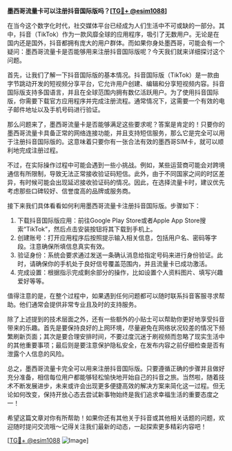 **墨西哥流量卡可以注册抖音国际版吗？[[TG💪+ @esim1088](https://t.me/s/esim1088)]**

在当今这个数字化时代，社交媒体平台已经成为人们生活中不可或缺的一部分。其中，抖音（TikTok）作为一款风靡全球的应用程序，吸引了无数用户。无论是在国内还是国外，抖音都拥有庞大的用户群体。而如果你身处墨西哥，可能会有一个疑问：墨西哥流量卡是否能够用来注册抖音国际版呢？今天我们就来详细探讨这个问题。

首先，让我们了解一下抖音国际版的基本情况。抖音国际版（TikTok）是一款由字节跳动开发的短视频分享平台，它允许用户创建、编辑和分享短视频内容。抖音国际版支持多国语言，并且在全球范围内拥有数亿活跃用户。为了使用抖音国际版，你需要下载官方应用程序并完成注册流程。通常情况下，这需要一个有效的电子邮件地址以及手机号码进行验证。

那么问题来了，墨西哥流量卡是否能够满足这些要求呢？答案是肯定的！只要你的墨西哥流量卡具备正常的网络连接功能，并且支持短信服务，那么它是完全可以用于注册抖音国际版的。这意味着只要你有一张合法有效的墨西哥SIM卡，就可以顺利地完成注册过程。

不过，在实际操作过程中可能会遇到一些小挑战。例如，某些运营商可能会对跨境通信有所限制，导致无法正常接收验证码短信。此外，由于不同国家之间的时区差异，有时候可能会出现延迟接收验证码的情况。因此，在选择流量卡时，建议优先考虑那些口碑较好、信誉度高的品牌或服务商。

接下来我们具体看看如何利用墨西哥流量卡注册抖音国际版。步骤如下：

1. 下载抖音国际版应用：前往Google Play Store或者Apple App Store搜索“TikTok”，然后点击安装按钮将其下载到手机上。
2. 创建账号：打开应用程序后按照提示输入相关信息，包括用户名、密码等字段。注意确保所填信息真实有效。
3. 验证身份：系统会要求通过发送一条确认消息给指定号码来进行身份验证。此时，请确保你的手机处于良好信号覆盖范围内，并且流量卡已成功激活。
4. 完成设置：根据指示完成剩余部分的操作，比如设置个人资料图片、填写兴趣爱好等等。

值得注意的是，在整个过程中，如果遇到任何问题都可以随时联系抖音客服寻求帮助。他们通常会提供非常专业且及时的支持服务。

除了上述提到的技术层面之外，还有一些额外的小贴士可以帮助你更好地享受抖音带来的乐趣。首先是要保持良好的上网环境，尽量避免在网络状况较差的情况下频繁刷新页面；其次是要合理安排时间，不要过度沉迷于刷视频而忽略了现实生活中的其他重要事项；最后则是要注意保护隐私安全，在发布内容之前仔细检查是否有泄露个人信息的风险。

总之，墨西哥流量卡完全可以用来注册抖音国际版。只要遵循正确的步骤并且做好充分准备，相信每位用户都能够轻松愉快地开始自己的抖音之旅。当然啦，随着技术不断发展进步，未来或许会出现更多便捷高效的解决方案来简化这一过程。但无论如何改变，保持开放心态去尝试新事物始终是我们追求幸福生活的重要态度之一！

希望这篇文章对你有所帮助！如果你还有其他关于抖音或其他相关话题的问题，欢迎随时提问交流哦～记得关注我们最新的动态，一起探索更多精彩内容吧！

[[TG💪+ @esim1088](https://t.me/s/esim1088) ![Image](https://i.postimg.cc/4NQfJmqS/Snipaste-2025-05-13-00-14-12.png)]